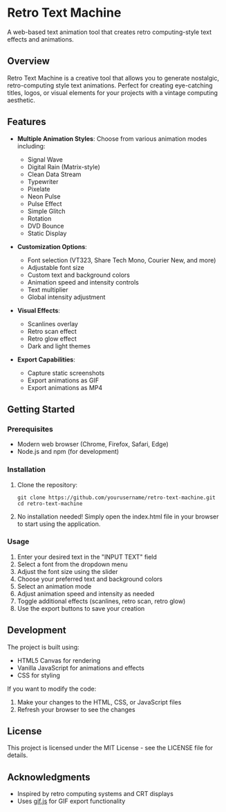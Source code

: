 # Retro Text Machine

A web-based text animation tool that creates retro computing-style text effects and animations.

## Overview

Retro Text Machine is a creative tool that allows you to generate nostalgic, retro-computing style text animations. Perfect for creating eye-catching titles, logos, or visual elements for your projects with a vintage computing aesthetic.

## Features

- **Multiple Animation Styles**: Choose from various animation modes including:
  - Signal Wave
  - Digital Rain (Matrix-style)
  - Clean Data Stream
  - Typewriter
  - Pixelate
  - Neon Pulse
  - Pulse Effect
  - Simple Glitch
  - Rotation
  - DVD Bounce
  - Static Display

- **Customization Options**:
  - Font selection (VT323, Share Tech Mono, Courier New, and more)
  - Adjustable font size
  - Custom text and background colors
  - Animation speed and intensity controls
  - Text multiplier
  - Global intensity adjustment

- **Visual Effects**:
  - Scanlines overlay
  - Retro scan effect
  - Retro glow effect
  - Dark and light themes

- **Export Capabilities**:
  - Capture static screenshots
  - Export animations as GIF
  - Export animations as MP4

## Getting Started

### Prerequisites

- Modern web browser (Chrome, Firefox, Safari, Edge)
- Node.js and npm (for development)

### Installation

1. Clone the repository:
   ```
   git clone https://github.com/yourusername/retro-text-machine.git
   cd retro-text-machine
   ```

2. No installation needed! Simply open the index.html file in your browser to start using the application.

### Usage

1. Enter your desired text in the "INPUT TEXT" field
2. Select a font from the dropdown menu
3. Adjust the font size using the slider
4. Choose your preferred text and background colors
5. Select an animation mode
6. Adjust animation speed and intensity as needed
7. Toggle additional effects (scanlines, retro scan, retro glow)
8. Use the export buttons to save your creation

## Development

The project is built using:
- HTML5 Canvas for rendering
- Vanilla JavaScript for animations and effects
- CSS for styling

If you want to modify the code:

1. Make your changes to the HTML, CSS, or JavaScript files
2. Refresh your browser to see the changes

## License

This project is licensed under the MIT License - see the LICENSE file for details.

## Acknowledgments

- Inspired by retro computing systems and CRT displays
- Uses [gif.js](https://github.com/jnordberg/gif.js) for GIF export functionality 
